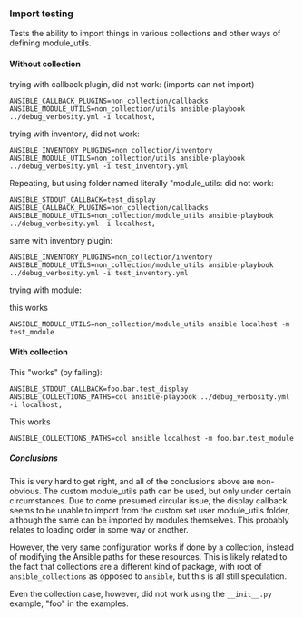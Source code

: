 ### Import testing

Tests the ability to import things in various collections and other ways
of defining module_utils.

#### Without collection

trying with callback plugin, did not work:
(imports can not import)

```
ANSIBLE_CALLBACK_PLUGINS=non_collection/callbacks ANSIBLE_MODULE_UTILS=non_collection/utils ansible-playbook ../debug_verbosity.yml -i localhost,
```

trying with inventory, did not work:

```
ANSIBLE_INVENTORY_PLUGINS=non_collection/inventory ANSIBLE_MODULE_UTILS=non_collection/utils ansible-playbook ../debug_verbosity.yml -i test_inventory.yml
```

Repeating, but using folder named literally "module_utils:
did not work:

```
ANSIBLE_STDOUT_CALLBACK=test_display ANSIBLE_CALLBACK_PLUGINS=non_collection/callbacks ANSIBLE_MODULE_UTILS=non_collection/module_utils ansible-playbook ../debug_verbosity.yml -i localhost,
```

same with inventory plugin:

```
ANSIBLE_INVENTORY_PLUGINS=non_collection/inventory ANSIBLE_MODULE_UTILS=non_collection/module_utils ansible-playbook ../debug_verbosity.yml -i test_inventory.yml
```

trying with module:

this works

```
ANSIBLE_MODULE_UTILS=non_collection/module_utils ansible localhost -m test_module
```

#### With collection

This "works" (by failing):

```
ANSIBLE_STDOUT_CALLBACK=foo.bar.test_display ANSIBLE_COLLECTIONS_PATHS=col ansible-playbook ../debug_verbosity.yml -i localhost,
```

This works

```
ANSIBLE_COLLECTIONS_PATHS=col ansible localhost -m foo.bar.test_module
```

##### Conclusions

This is very hard to get right, and all of the conclusions above are non-obvious.
The custom module_utils path can be used, but only under certain circumstances.
Due to come presumed circular issue, the display callback seems to be unable
to import from the custom set user module_utils folder, although the same
can be imported by modules themselves. This probably relates to loading order
in some way or another.

However, the very same configuration works if done by a collection, instead
of modifying the Ansible paths for these resources.
This is likely related to the fact that collections are a different kind
of package, with root of `ansible_collections` as opposed to `ansible`, but
this is all still speculation.

Even the collection case, however, did not work using the `__init__.py` example,
"foo" in the examples.
